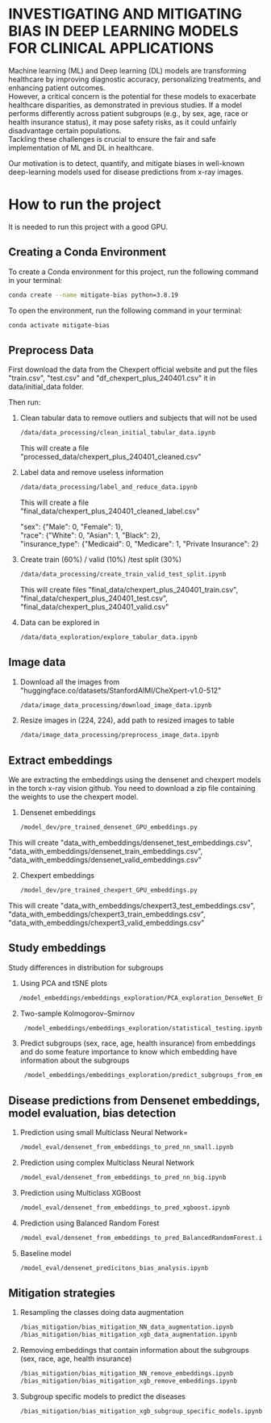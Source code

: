 # INVESTIGATING AND MITIGATING BIAS IN DEEP LEARNING MODELS FOR CLINICAL APPLICATIONS

Machine learning (ML) and Deep learning (DL) models are transforming healthcare by improving
diagnostic accuracy, personalizing treatments, and enhancing patient outcomes.   
However, a critical concern is the potential for these models to exacerbate healthcare disparities, as demonstrated in previous studies. If a model
performs differently across patient subgroups (e.g., by sex, age, race or health insurance status), it may pose safety risks,
as it could unfairly disadvantage certain populations.  
Tackling these challenges is crucial to ensure the fair and safe implementation of ML and DL in healthcare.  
  
Our motivation is to detect, quantify, and mitigate biases in well-known deep-learning models used for disease predictions from x-ray images. 


# How to run the project

It is needed to run this project with a good GPU. 

## Creating a Conda Environment

To create a Conda environment for this project, run the following command in your terminal:

```bash
conda create --name mitigate-bias python=3.8.19
```
To open the environment, run the following command in your terminal:

```bash
conda activate mitigate-bias
```

## Preprocess Data

First download the data from the Chexpert official website and put the files "train.csv", "test.csv" and "df_chexpert_plus_240401.csv" it in data/initial_data folder.  
  
Then run: 

1. Clean tabular data to remove outliers and subjects that will not be used
    ```bash
    /data/data_processing/clean_initial_tabular_data.ipynb
    ```
    This will create a file "processed_data/chexpert_plus_240401_cleaned.csv"


2. Label data and remove useless information
    ```bash
    /data/data_processing/label_and_reduce_data.ipynb
    ```
    This will create a file "final_data/chexpert_plus_240401_cleaned_label.csv"
      
    "sex": {"Male": 0, "Female": 1},  
    "race": {"White": 0, "Asian": 1, "Black": 2},  
    "insurance_type": {"Medicaid": 0, "Medicare": 1, "Private Insurance": 2}  
      
  
3. Create train (60%) / valid (10%) /test split (30%)
    ```bash
    /data/data_processing/create_train_valid_test_split.ipynb
    ```
    This will create files "final_data/chexpert_plus_240401_train.csv", "final_data/chexpert_plus_240401_test.csv", "final_data/chexpert_plus_240401_valid.csv"

4. Data can be explored in
    ```bash
    /data/data_exploration/explore_tabular_data.ipynb
    ```
    
## Image data

1. Download all the images from "huggingface.co/datasets/StanfordAIMI/CheXpert-v1.0-512"
    ```bash
    /data/image_data_processing/download_image_data.ipynb
    ```
    
2. Resize images in (224, 224), add path to resized images to table
    ```bash
    /data/image_data_processing/preprocess_image_data.ipynb
    ```

## Extract embeddings 
We are extracting the embeddings using the densenet and chexpert models in the torch x-ray vision github. 
You need to download a zip file containing the weights to use the chexpert model. 

1. Densenet embeddings
    ```bash
    /model_dev/pre_trained_densenet_GPU_embeddings.py
    ```
This will create "data_with_embeddings/densenet_test_embeddings.csv", "data_with_embeddings/densenet_train_embeddings.csv", "data_with_embeddings/densenet_valid_embeddings.csv"

2. Chexpert embeddings
    ```bash
    /model_dev/pre_trained_chexpert_GPU_embeddings.py
    ```
This will create "data_with_embeddings/chexpert3_test_embeddings.csv", "data_with_embeddings/chexpert3_train_embeddings.csv", "data_with_embeddings/chexpert3_valid_embeddings.csv"

## Study embeddings
Study differences in distribution for subgroups
1. Using PCA and tSNE plots 
 ```bash
    /model_embeddings/embeddings_exploration/PCA_exploration_DenseNet_Embeddings.ipynb
 ```

2. Two-sample Kolmogorov–Smirnov
   ```bash
    /model_embeddings/embeddings_exploration/statistical_testing.ipynb
   ```

3. Predict subgroups (sex, race, age, health insurance) from embeddings and do some feature importance to know which embedding have information about the subgroups
   ```bash
    /model_embeddings/embeddings_exploration/predict_subgroups_from_embeddings.ipynb
   ```


## Disease predictions from Densenet embeddings, model evaluation, bias detection

1. Prediction using small Multiclass Neural Network=
    ```bash
    /model_eval/densenet_from_embeddings_to_pred_nn_small.ipynb
    ```

2. Prediction using complex Multiclass Neural Network
    ```bash
    /model_eval/densenet_from_embeddings_to_pred_nn_big.ipynb
    ```

3. Prediction using Multiclass XGBoost
    ```bash
    /model_eval/densenet_from_embeddings_to_pred_xgboost.ipynb
    ```
    
4. Prediction using Balanced Random Forest
    ```bash
    /model_eval/densenet_from_embeddings_to_pred_BalancedRandomForest.ipynb
    ```
    
5. Baseline model
    ```bash
    /model_eval/densenet_predicitons_bias_analysis.ipynb
    ```

## Mitigation strategies
1. Resampling the classes doing data augmentation
    ```bash
    /bias_mitigation/bias_mitigation_NN_data_augmentation.ipynb
    /bias_mitigation/bias_mitigation_xgb_data_augmentation.ipynb
    ```

2. Removing embeddings that contain information about the subgroups (sex, race, age, health insurance) 
    ```bash
    /bias_mitigation/bias_mitigation_NN_remove_embeddings.ipynb
    /bias_mitigation/bias_mitigation_xgb_remove_embeddings.ipynb
    ```
3. Subgroup specific models to predict the diseases
    ```bash
    /bias_mitigation/bias_mitigation_xgb_subgroup_specific_models.ipynb
    ```




